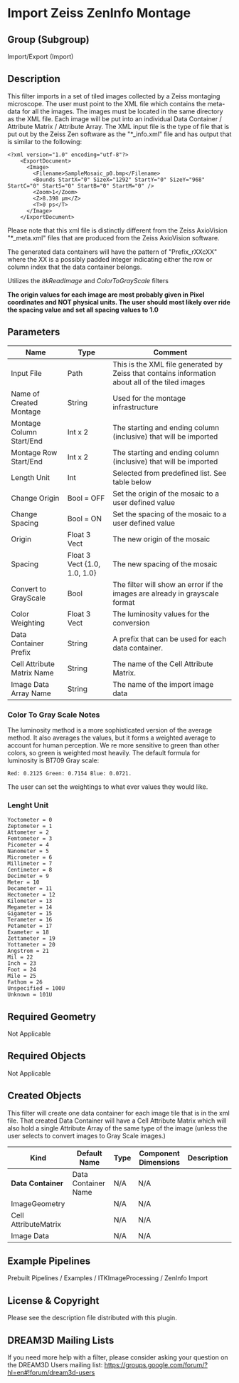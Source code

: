 # Import Zeiss ZenInfo Montage

## Group (Subgroup) ##

Import/Export (Import)

## Description ##

This filter imports in a set of tiled images collected by a Zeiss montaging microscope. The user must point to the XML file which contains the meta-data for all the images. The images must be located in the same directory as the XML file. Each image will be put into an individual Data Container / Attribute Matrix / Attribute Array. The XML input file is the type of file that is put out by the Zeiss Zen software as the "*_info.xml" file and has output that is similar to the following:

    <?xml version="1.0" encoding="utf-8"?>
        <ExportDocument>
          <Image>
            <Filename>SampleMosaic_p0.bmp</Filename>
            <Bounds StartX="0" SizeX="1292" StartY="0" SizeY="968" StartC="0" StartS="0" StartB="0" StartM="0" />
            <Zoom>1</Zoom>
            <Z>8.398 µm</Z>
            <T>0 ps</T>
          </Image>
        </ExportDocument>

Please note that this xml file is distinctly different from the Zeiss AxioVision "*_meta.xml" files that are produced from the Zeiss AxioVision software.

The generated data containers will have the pattern of "Prefix_rXXcXX" where the XX is a possibly padded integer indicating either the row or column index that the data container belongs.

Utilizes the *itkReadImage* and *ColorToGrayScale* filters

**The origin values for each image are most probably given in Pixel coordinates and NOT physical units. The user should most likely over ride the spacing value and set all spacing values to 1.0**

## Parameters ##

| Name             | Type | Comment |
|------------------|------|---------|
| Input File | Path | This is the XML file generated by Zeiss that contains information about all of the tiled images |
| Name of Created Montage | String | Used for the montage infrastructure |
| Montage Column Start/End | Int x 2 | The starting and ending column (inclusive) that will be imported |
| Montage Row Start/End | Int x 2 | The starting and ending column (inclusive) that will be imported |
| Length Unit | Int | Selected from predefined list. See table below |
| Change Origin | Bool = OFF | Set the origin of the mosaic to a user defined value |
| Change Spacing | Bool = ON | Set the spacing of the mosaic to a user defined value |
| Origin | Float 3 Vect | The new origin of the mosaic |
| Spacing | Float 3 Vect {1.0, 1.0, 1.0} | The new spacing of the mosaic |
| Convert to GrayScale | Bool | The filter will show an error if the images are already in grayscale format |
| Color Weighting | Float 3 Vect | The luminosity values for the conversion |
| Data Container Prefix | String  | A prefix that can be used for each data container.  |
| Cell Attribute Matrix Name | String  | The name of the Cell Attribute Matrix. |
| Image Data Array Name | String  | The name of the import image data |

### Color To Gray Scale Notes ###

The luminosity method is a more sophisticated version of the average method. It also averages the values, but it forms a weighted average to account for human perception. We re more sensitive to green than other colors, so green is weighted most heavily. The default formula for luminosity is BT709 Gray scale:

    Red: 0.2125 Green: 0.7154 Blue: 0.0721. 

The user can set the weightings to what ever values they would like.

### Lenght Unit ###

    Yoctometer = 0
    Zeptometer = 1
    Attometer = 2
    Femtometer = 3
    Picometer = 4
    Nanometer = 5
    Micrometer = 6
    Millimeter = 7
    Centimeter = 8
    Decimeter = 9
    Meter = 10
    Decameter = 11
    Hectometer = 12
    Kilometer = 13
    Megameter = 14
    Gigameter = 15
    Terameter = 16
    Petameter = 17
    Exameter = 18
    Zettameter = 19
    Yottameter = 20
    Angstrom = 21
    Mil = 22
    Inch = 23
    Foot = 24
    Mile = 25
    Fathom = 26
    Unspecified = 100U
    Unknown = 101U

## Required Geometry ##

 Not Applicable

## Required Objects ##

 Not Applicable

## Created Objects ##

This filter will create one data container for each image tile that is in the xml file. That created Data Container will have a Cell Attribute Matrix which will also hold a single Attribute Array of the same type of the image (unless the user selects to convert images to Gray Scale images.)

| Kind | Default Name | Type | Component Dimensions | Description |
|------|--------------|------|----------------------|-------------|
| **Data Container** | Data Container Name | N/A | N/A |  |
| ImageGeometry |  | N/A | N/A |  |
| Cell AttributeMatrix |  | N/A | N/A |  |
| Image Data |  | N/A | N/A |  |

## Example Pipelines ##

Prebuilt Pipelines / Examples / ITKImageProcessing / ZenInfo Import

## License & Copyright ##

Please see the description file distributed with this plugin.

## DREAM3D Mailing Lists ##

If you need more help with a filter, please consider asking your question on the DREAM3D Users mailing list:
https://groups.google.com/forum/?hl=en#!forum/dream3d-users


